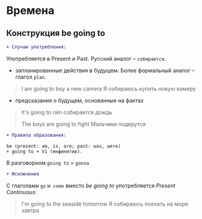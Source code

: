 # Времена

## Конструкция be going to

```diff
+ Случаи употребления:
```

Употребляется в Present и Past. Русский аналог – `собирается`.

* запланированные действия в будущем. Более формальный аналог – глагол `plan`. 

> I am going to buy a new camera Я собираюсь купить новую камеру

* предсказания о будущем, основанные на фактах

>  it's going to rain собирается дождь
>
>  The boys are going to fight Мальчики подерутся

```diff
+ Правила образования:
```

```
be (present: am, is, are; past: was, were) 
+ going to + V1 (инфинитив).
```

В разговорном `going to` = `gonna`

```diff
+ Исключения
```

C глаголами `go` и` come` вместо *be going to* употребляется *Present Continuous*:

> I'm going to the seaside tomorrow Я собираюсь поехать на море завтра

